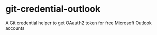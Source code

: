 # git-credential-outlook
A Git credential helper to get OAauth2 token for free Microsoft Outlook accounts
